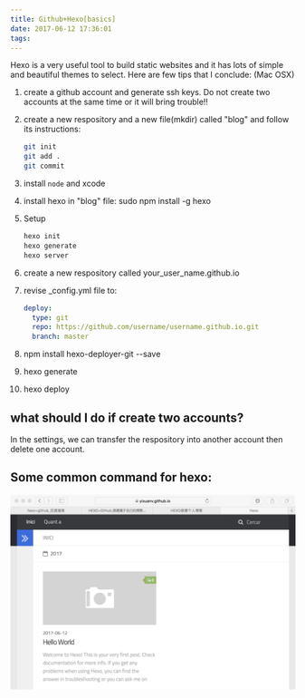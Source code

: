 ```yaml
---
title: Github+Hexo[basics]
date: 2017-06-12 17:36:01
tags:
---
```


Hexo is a very useful tool to build static websites and it has lots of simple and beautiful themes to select. Here are few tips that I conclude: (Mac OSX)


1. create a github account and generate ssh keys. Do not create two accounts at the same time or it will bring trouble!!
2. create a new respository and a new file(mkdir) called "blog" and follow its instructions:

	```bash
	git init
	git add .
	git commit
	```

3. install `node` and xcode
4. install hexo in "blog" file: sudo npm install -g hexo
5. Setup

	```bash
	hexo init
   hexo generate
   hexo server
   ```
6. create a new respository called your_user_name.github.io
7. revise _config.yml file to:

   ```yaml
   deploy:
     type: git
     repo: https://github.com/username/username.github.io.git
     branch: master
   ```
8. npm install hexo-deployer-git --save
9. hexo generate
10. hexo deploy

## what should I do if create two accounts?

In the settings, we can transfer the respository into another account then delete one account.

## Some common command for hexo:
![](../images/1.png)

